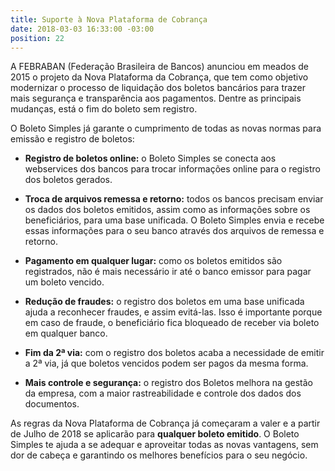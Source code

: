 ```yaml
---
title: Suporte à Nova Plataforma de Cobrança
date: 2018-03-03 16:33:00 -03:00
position: 22
---
```


A FEBRABAN (Federação Brasileira de Bancos) anunciou em meados de 2015 o projeto da Nova Plataforma da Cobrança, que tem como objetivo modernizar o processo de liquidação dos boletos bancários para trazer mais segurança e transparência aos pagamentos. Dentre as principais mudanças, está o fim do boleto sem registro.

O Boleto Simples já garante o cumprimento de todas as novas normas para emissão e registro de boletos:

* **Registro de boletos online:** o Boleto Simples se conecta aos webservices dos bancos para trocar informações online para o registro dos boletos gerados.


* **Troca de arquivos remessa e retorno:** todos os bancos precisam enviar os dados dos boletos emitidos, assim como as informações sobre os beneficiários, para uma base unificada. O Boleto Simples envia e recebe essas informações para o seu banco através dos arquivos de remessa e retorno.


* **Pagamento em qualquer lugar:** como os boletos emitidos são registrados, não é mais necessário ir até o banco emissor para pagar um boleto vencido.


* **Redução de fraudes:** o registro dos boletos em uma base unificada ajuda a reconhecer fraudes, e assim evitá-las. Isso é importante porque em caso de fraude, o beneficiário fica bloqueado de receber via boleto em qualquer banco.


* **Fim da 2ª via:** com o registro dos boletos acaba a necessidade de emitir a 2ª via, já que boletos vencidos podem ser pagos da mesma forma.

* **Mais controle e segurança:** o registro dos Boletos melhora na gestão da empresa, com a maior rastreabilidade e controle dos dados dos documentos.

As regras da Nova Plataforma de Cobrança já começaram a valer e a partir de Julho de 2018 se aplicarão para **qualquer boleto emitido**. O Boleto Simples te ajuda a se adequar e aproveitar todas as novas vantagens, sem dor de cabeça e garantindo os melhores benefícios para o seu negócio.